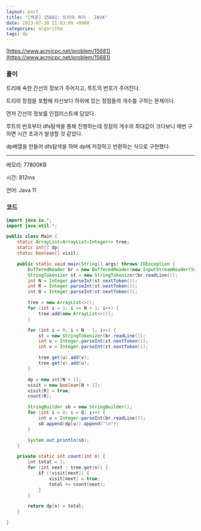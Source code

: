 ```yaml
---
layout: post
title: "[백준] 15681: 트리와 쿼리 - JAVA"
date: 2023-07-30 11:03:00 +0900
categories: algorithm
tags: dp
---
```


[https://www.acmicpc.net/problem/15681](https://www.acmicpc.net/problem/15681)

### 풀이

트리에 속한 간선의 정보가 주어지고, 루트의 번호가 주어진다.

트리의 정점을 포함해 자신보다 하위에 있는 정점들의 개수를 구하는 문제이다.

먼저 간선의 정보를 인접리스트에 담았다.

루트의 번호부터 dfs탐색을 통해 진행하는데 정점의 개수의 최대값이 크다보니 매번 구하면 시간 초과가 발생할 것 같았다.

dp배열을 만들어 dfs탐색을 하며 dp에 저장하고 반환하는 식으로 구현했다.

---

메모리: 77800KB

시간: 812ms

언어: Java 11

### 코드

```java
import java.io.*;
import java.util.*;

public class Main {
    static ArrayList<ArrayList<Integer>> tree;
    static int[] dp;
    static boolean[] visit;

    public static void main(String[] args) throws IOException {
        BufferedReader br = new BufferedReader(new InputStreamReader(System.in));
        StringTokenizer st = new StringTokenizer(br.readLine());
        int N = Integer.parseInt(st.nextToken());
        int R = Integer.parseInt(st.nextToken());
        int Q = Integer.parseInt(st.nextToken());

        tree = new ArrayList<>();
        for (int i = 1; i <= N + 1; i++) {
            tree.add(new ArrayList<>());
        }

        for (int i = 0; i < N - 1; i++) {
            st = new StringTokenizer(br.readLine());
            int u = Integer.parseInt(st.nextToken());
            int v = Integer.parseInt(st.nextToken());

            tree.get(u).add(v);
            tree.get(v).add(u);
        }

        dp = new int[N + 1];
        visit = new boolean[N + 1];
        visit[R] = true;
        count(R);

        StringBuilder sb = new StringBuilder();
        for (int i = 0; i < Q; i++) {
            int u = Integer.parseInt(br.readLine());
            sb.append(dp[u]).append("\n");
        }

        System.out.println(sb);
    }

    private static int count(int n) {
        int total = 1;
        for (int next : tree.get(n)) {
            if (!visit[next]) {
                visit[next] = true;
                total += count(next);
            }
        }

        return dp[n] = total;
    }

}
```
